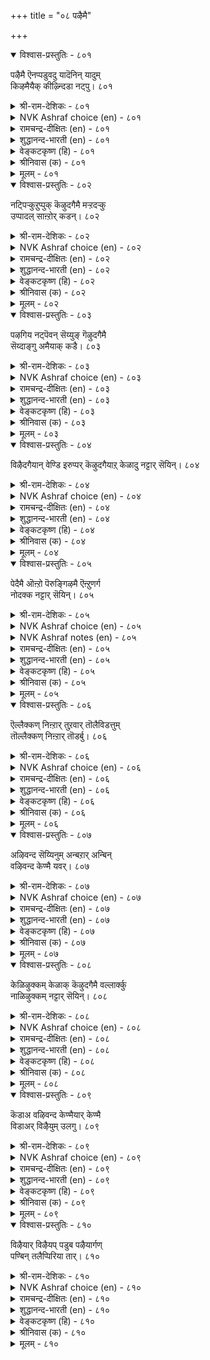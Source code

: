 +++
title = "०८ पऴैमै"

+++


<details open><summary>विश्वास-प्रस्तुतिः - ८०१</summary>

पऴैमै ऎनप्पडुवदु यादॆनिन् यादुम्  
किऴमैयैक् कीऴ्न्दिडा नट्पु।       ८०१
</details>

<details><summary>श्री-राम-देशिकः - ८०१</summary>

अधिकारः ८१. प्राक्तनस्नेहः  
चिरस्निग्धेन सौहार्दत् कृतं दोषं गुणं तथा ।  
सोढ्वा तथैव स्वीकारः चिरस्नेहस्य लक्षणम् ॥ ८०१॥
</details>

<details><summary>NVK Ashraf choice (en) - ८०१</summary>

०८०१
Call that an old friendship
Where liberties are not resented.
(P.S. Sundaram)
</details>

<details><summary>रामचन्द्र-दीक्षितः (en) - ८०१</summary>

801 paḻaimai eṉappaṭuvatu yāteṉiṉ yātum  
kiḻamaiyaik kīḻttiṭā naṭpu.

801\. What is old friendship? It is that which willingly submits to friendly interferences.  
</details>

<details><summary>शुद्धानन्द-भारती (en) - ८०१</summary>

1\. பழைமை எனப்படுவது யாதெனின் யாதும்  
கிழமையைக் கீழ்ந்திடா நட்பு.  
That friendship is good amity  
Which restrains not one's liberty.        801  
</details>

<details><summary>वेङ्कटकृष्ण (हि) - ८०१</summary>

801
जो कुछ भी अधिकार से, करते हैं जन इष्ट ।  
तिरस्कार बिन मानना, मैत्री कहो धनिष्ठ ॥
</details>

<details><summary>श्रीनिवास (क) - ८०१</summary>

801. सलिगॆ ऎन्दरॆ, बहळ कालद गाढवाद गॆळॆतनद हक्किनिन्द माडुव कॆलसगळल्लि स्वल्पवू विरोधविल्लदॆ बन्दागिरुवुदे.

</details>

<details><summary>मूलम् - ८०१</summary>

पऴैमै ऎनप्पडुवदु यादॆनिन् यादुम्  
किऴमैयैक् कीऴ्न्दिडा नट्पु।       ८०१
</details>

<details open><summary>विश्वास-प्रस्तुतिः - ८०२</summary>

नट्पिऱ्कुऱुप्पुक् कॆऴुदगैमै मऱ्ऱदऱ्कु  
उप्पादल् साऩ्ऱोर् कडन्।       ८०२
</details>

<details><summary>श्री-राम-देशिकः - ८०२</summary>

यथेच्छं मित्ररचितं स्नेहस्याङ्गं तदिष्यते ।  
तस्मात् तत्कृतकार्यस्य स्वीकृतिर्महतां गुणः ॥ ८०२॥
</details>

<details><summary>NVK Ashraf choice (en) - ८०२</summary>

०८०२
True friendship permits liberties and to concede to it
Is the duty of the wise. *
(K. Kannan)
</details>

<details><summary>रामचन्द्र-दीक्षितः (en) - ८०२</summary>

802\. uṟuppuk keḻutakaimai maṟṟataṟku  
uppātal cāṉṟōr kaṭaṉ.

802\. The soul of friendship is perfect freedom. To be of cheer in friendly interference is the duty of the wise.  
</details>

<details><summary>शुद्धानन्द-भारती (en) - ८०२</summary>

2\. நட்பிற் குறுப்புக் கெழுதகைமை மற்றதற்கு  
உப்பாதல் சான்றோர் கடன்.  
Friendship's heart is freedom close;  
Wise men's duty is such to please.        802  
</details>

<details><summary>वेङ्कटकृष्ण (हि) - ८०२</summary>

802
हक्र से करना कार्य है, मैत्री का ही अंग ।  
फ़र्ज़ समझ सज्जन उसे, मानें सहित उमंग ॥
</details>

<details><summary>श्रीनिवास (क) - ८०२</summary>

802. गॆळॆयरादवरु सलिगॆय हक्किनिन्त माडूव कॆलसगळे गॆळॆतनद मुख्यवाद अङ्गगळु. अदुदरिन्द आ कॆलसगळिगॆ कोपिसिकॊळ्ळदॆ परस्पर ऒप्पिकॊण्डु सन्तोषपडुवुदे तिळिदवर लक्षण (धर्म)

</details>

<details><summary>मूलम् - ८०२</summary>

नट्पिऱ्कुऱुप्पुक् कॆऴुदगैमै मऱ्ऱदऱ्कु  
उप्पादल् साऩ्ऱोर् कडन्।       ८०२
</details>

<details open><summary>विश्वास-प्रस्तुतिः - ८०३</summary>

पऴगिय नट्पॆवन् सॆय्युङ् गॆऴुदगैमै  
सॆय्दाङ्गु अमैयाक् कडै।       ८०३
</details>

<details><summary>श्री-राम-देशिकः - ८०३</summary>

स्वन्त्र्यात् मित्ररचितं कार्यं नाङ्गीक्रियेत् चेत् ।  
तेन साकं कृता मैत्री तदा व्यर्था भविष्यति ॥ ८०३॥
</details>

<details><summary>NVK Ashraf choice (en) - ८०३</summary>

०८०३
What is that intimacy which does not approve
And reciprocate liberties?
(P.S. Sundaram)
</details>

<details><summary>रामचन्द्र-दीक्षितः (en) - ८०३</summary>

803\. naṭpuevaṉ ceyyum keḻutakaimai  
ceytāṅku amaiyāk kaṭai.

803\. What use is old friendship if one’s intimacy does not approve of one’s acts?  
</details>

<details><summary>शुद्धानन्द-भारती (en) - ८०३</summary>

3\. பழகிய நட்பெவன் செய்யும் கெழுதகைமை  
செய்தாங்கு அமையாக் கடை.  
Of long friendship what is the use  
Righteous freedom if men refuse?        803  
</details>

<details><summary>वेङ्कटकृष्ण (हि) - ८०३</summary>

803
निज कृत सम जो मित्र का, साधिकार कृत काम ।  
यदि स्वीकृत होता नहीं, चिर-मैत्री क्या काम ॥
</details>

<details><summary>श्रीनिवास (क) - ८०३</summary>

803. स्नेहितरु सलिगॆय हक्किनिन्द माडिद कार्यगळन्नु माडिद रीतियल्लॆ ऒप्पिकॊळ्ळुद हॊदरॆ, अवरल्लिरुव निडुगालद स्नेहदिन्देनु लाभ?

</details>

<details><summary>मूलम् - ८०३</summary>

पऴगिय नट्पॆवन् सॆय्युङ् गॆऴुदगैमै  
सॆय्दाङ्गु अमैयाक् कडै।       ८०३
</details>

<details open><summary>विश्वास-प्रस्तुतिः - ८०४</summary>

विऴैदगैयान् वेण्डि इरुप्पर् कॆऴुदगैयाऱ्
केळादु नट्टार् सॆयिन्।      ८०४
</details>

<details><summary>श्री-राम-देशिकः - ८०४</summary>

स्ववाञ्छितं च स्वातन्त्र्यात् सुहृत् कुर्याद्यदि स्वयम् ।  
अङ्गीकृत्य च तत्कार्यश्लाघनं महतां गुणः ॥ ८०४॥
</details>

<details><summary>NVK Ashraf choice (en) - ८०४</summary>

०८०४
The wise take in good spirit if friends, by right of familiarity,
Do things without asking. *
(Satguru Subramuniyaswami), (W.H. Drew and J. Lazarus)
</details>

<details><summary>रामचन्द्र-दीक्षितः (en) - ८०४</summary>

804 viḻaitakaiyāṉ vēṇṭi iruppar keḻutakaiyāl  
kēḷātu naṭṭār ceyiṉ.

804\. If friends voluntarily do their duty through intimacy the wise accept it with approval.  
</details>

<details><summary>शुद्धानन्द-भारती (en) - ८०४</summary>

4\. விழைதகையான் வேண்டி யிருப்பர் கெழுதகையாற்  
கேளாது நட்டார் செயின்.  
Things done unasked by loving friends  
Please the wise as familiar trends!        804  
</details>

<details><summary>वेङ्कटकृष्ण (हि) - ८०४</summary>

804
पूछे बिन हक मान कर, मित्र करे यदि कार्य ।  
वांछनीय गुण के लिये, मानें वह स्वीकार्य ॥
</details>

<details><summary>श्रीनिवास (क) - ८०४</summary>

804. गॆळॆतनद सलिगॆयिन्द स्नेहितरु तम्मन्नु केळदॆये एनादरॊन्दु कॆलस माडिदल्लि, अदन्नु तिळिदवरु सन्तोषदिन्द ऒप्पिकॊळ्ळुवरु.

</details>

<details><summary>मूलम् - ८०४</summary>

विऴैदगैयान् वेण्डि इरुप्पर् कॆऴुदगैयाऱ्
केळादु नट्टार् सॆयिन्।      ८०४
</details>

<details open><summary>विश्वास-प्रस्तुतिः - ८०५</summary>

पेदैमै ऒऩ्ऱो पॆरुङ्गिऴमै ऎऩ्ऱुणर्ग  
नोदक्क नट्टार् सॆयिन्।      ८०५
</details>

<details><summary>श्री-राम-देशिकः - ८०५</summary>

स्वातन्त्र्यमथवाऽज्ञत्वं वक्तव्यं तत्र कारणम् ।  
स्ववाञ्छितविरोधेन सुहृत् कार्यं करोति चेत् ॥ ८०५॥
</details>

<details><summary>NVK Ashraf choice (en) - ८०५</summary>

०८०५
When friends hurt, attribute it to either ignorance
Or privileges of friendship. *
(Satguru Subramuniyaswami)
</details>

<details><summary>NVK Ashraf notes (en) - ८०५</summary>

८०५. Compare with ७००. "Unworthy acts under the trust of old friendship lead to ruinous woes" - (J. Narayanaswamy)
</details>

<details><summary>रामचन्द्र-दीक्षितः (en) - ८०५</summary>

805 pētaimai oṉṟō peruṅkiḻamai eṉṟuṇarka  
nōtakka naṭṭār ceyiṉ.

805\. If a friend acts contrary to one’s wishes, treat it as not due to ignorance but to intimacy.  
</details>

<details><summary>शुद्धानन्द-भारती (en) - ८०५</summary>

5\. பேதைமை ஒன்றோ பெருங்கிழமை என்றுணர்க  
நோதக்க நட்டார் செயின்.  
Offence of friends feel it easy  
As folloy or close intimacy.        805  
</details>

<details><summary>वेङ्कटकृष्ण (हि) - ८०५</summary>

805
दुःखजनक यदि कार्य हैं, करते मित्र सुजान ।  
अति हक़ या अज्ञान से, यों करते हैं जान ॥
</details>

<details><summary>श्रीनिवास (क) - ८०५</summary>

805. स्नेहितरादवरु मनस्सु नोयुवन्थ कॆलसवेनादरू माडिदरॆ, अदक्कॆ अज्ञान मात्रवल्लदॆ, कॆळॆतनद गाढवाद सलिगॆयू कारणवॆन्दु तिळियबेकु.

</details>

<details><summary>मूलम् - ८०५</summary>

पेदैमै ऒऩ्ऱो पॆरुङ्गिऴमै ऎऩ्ऱुणर्ग  
नोदक्क नट्टार् सॆयिन्।      ८०५
</details>

<details open><summary>विश्वास-प्रस्तुतिः - ८०६</summary>

ऎल्लैक्कण् निऩ्ऱार् तुऱवार् तॊलैविडत्तुम्  
तॊल्लैक्कण् निऩ्ऱार् तॊडर्बु।      ८०६
</details>

<details><summary>श्री-राम-देशिकः - ८०६</summary>

पुरा परिचितं मित्रं खेदे प्राप्तेऽपि तत्कृते ।  
न कदाचिद्विमुञ्चन्ति स्नेहधर्मवशङ्गताः ॥ ८०६॥
</details>

<details><summary>NVK Ashraf choice (en) - ८०६</summary>

०८०६
Those bound by intimacy never desert their old pals
Even if they bring loss. *
(Satguru Subramuniyaswami)
</details>

<details><summary>रामचन्द्र-दीक्षितः (en) - ८०६</summary>

806 ellaikkaṇ niṉṟār tuṟavār tolaiviṭattum  
tollaikkaṇ niṉṟār toṭarpu.

806\. Old friends may do harm but it is the quality of friendship not to abandon them.  
</details>

<details><summary>शुद्धानन्द-भारती (en) - ८०६</summary>

6\. எல்லைக்கண் நின்றார் துறவார் தொலைவிடத்தும்  
தொல்லைக்கண் நின்றார் தொடர்பு.  
They forsake not but continue  
In friendship's bounds though loss ensue.        806  
</details>

<details><summary>वेङ्कटकृष्ण (हि) - ८०६</summary>

806
चिरपरिचित घन मित्र से, यद्यपि हुआ अनिष्ट ।  
मर्यादी छोडें नहीं, वह मित्रता धनिष्ठ ॥
</details>

<details><summary>श्रीनिवास (क) - ८०६</summary>

806. स्नेहद ऎल्लॆयनु मीरदॆ अदर परिधियल्लि निन्तरु, स्नेहितरिन्द केडुण्टाद समयदल्लियू अवर गॆळॆतनवन्नु बिडुवुदिल्ल.

</details>

<details><summary>मूलम् - ८०६</summary>

ऎल्लैक्कण् निऩ्ऱार् तुऱवार् तॊलैविडत्तुम्  
तॊल्लैक्कण् निऩ्ऱार् तॊडर्बु।      ८०६
</details>

<details open><summary>विश्वास-प्रस्तुतिः - ८०७</summary>

अऴिवन्द सॆय्यिनुम् अन्बऱार् अन्बिन्  
वऴिवन्द केण्मै यवर्।      ८०७
</details>

<details><summary>श्री-राम-देशिकः - ८०७</summary>

प्रेम्णा चिरात् स्नेहवद्भिः कदाचित् खेददायके ।  
कार्ये कृतेऽपि सुहृदां तेषु प्रीर्तिन हीयते ॥ ८०७॥
</details>

<details><summary>NVK Ashraf choice (en) - ८०७</summary>

०८०७
In a friendship built on love, friends do not cease to love
Even when there is betrayal. *
(G.U. Pope), (N.V.K. Ashraf)
</details>

<details><summary>रामचन्द्र-दीक्षितः (en) - ८०७</summary>

807 aḻivanta ceyyiṉum aṉpaṟār aṉpiṉ  
vaḻivanta kēṇmai yavar.

807\. Old and loving friends, even when betrayed do not break off in their love.  
</details>

<details><summary>शुद्धानन्द-भारती (en) - ८०७</summary>

7\. அழிவந்த செய்யினும் அன்பறார் அன்பின்  
வழிவந்த கேண்மை யவர்.  
Comrades established in firm love  
Though ruin comes waive not their vow.        807  
</details>

<details><summary>वेङ्कटकृष्ण (हि) - ८०७</summary>

807
स्नेही स्नेह-परंपरा, जो करते निर्वाह ।  
मित्र करे यदि हानि भी, तज़ें न उसकी चाह ॥
</details>

<details><summary>श्रीनिवास (क) - ८०७</summary>

807. बहुकालद गाढ स्नेहदल्लि बन्द स्नेहितरु, तम्मल्लि पळगिदवरे तमगॆ नाशवन्नु तन्दरू अवरल्लिरुव प्रीतियन्नु त्यजिसुवुदिल्ल.

</details>

<details><summary>मूलम् - ८०७</summary>

अऴिवन्द सॆय्यिनुम् अन्बऱार् अन्बिन्  
वऴिवन्द केण्मै यवर्।      ८०७
</details>

<details open><summary>विश्वास-प्रस्तुतिः - ८०८</summary>

केळिऴुक्कम् केळाक् कॆऴुदगैमै वल्लार्क्कु  
नाळिऴुक्कम् नट्टार् सॆयिन्।      ८०८
</details>

<details><summary>श्री-राम-देशिकः - ८०८</summary>

पूर्वमित्रकृतं दोषमुच्यमानं परैरपि ।  
अश्रुण्वतो मित्रकृतो दोषः सुदिनतां व्रजेत् ॥ ८०८॥
</details>

<details><summary>NVK Ashraf choice (en) - ८०८</summary>

०८०८
Close friends who won't listen to friend's faults,
Hail in silence the day they offend. *
(Satguru Subramuniyaswami), (P.S. Sundaram)
</details>

<details><summary>रामचन्द्र-दीक्षितः (en) - ८०८</summary>

808 kēḷiḻukkam kēḷāk keḻutakaimai vallārkku  
nāḷiḻukka naṭṭār ceyiṉ.

808\. Intimacy is the refusal to hear about friend’s faults. Noble friends smile that day when their friends commit faults.  
</details>

<details><summary>शुद्धानन्द-भारती (en) - ८०८</summary>

8\. கேளிழுக்கம் கேளாக் கெழுதகைமை வல்லார்க்கு  
நாளிழுக்கம் நட்டார் செயின்.  
Fast friends who list not tales of ill  
Though wronged they say "that day is well".        808  
</details>

<details><summary>वेङ्कटकृष्ण (हि) - ८०८</summary>

808
मित्र-दोष को ना सुनें, ऐसे मित्र धनिष्ठ ।  
मानें उस दिन को सफल, दोष करें जब इष्ट ॥
</details>

<details><summary>श्रीनिवास (क) - ८०८</summary>

808. तम्म सलिगॆय गॆळॆयर दोषगळन्नु इतररु हेळिदरू अदन्नु मनस्सिगॆ हाकिकॊळ्ळदॆ इरुववरु, आ स्नेहितरु तप्पु माडिद दिनवे शुभ दिनवॆन्दु बगॆयुत्तारॆ.

</details>

<details><summary>मूलम् - ८०८</summary>

केळिऴुक्कम् केळाक् कॆऴुदगैमै वल्लार्क्कु  
नाळिऴुक्कम् नट्टार् सॆयिन्।      ८०८
</details>

<details open><summary>विश्वास-प्रस्तुतिः - ८०९</summary>

कॆडाअ वऴिवन्द केण्मैयार् केण्मै  
विडाअर् विऴैयुम् उलगु।      ८०९
</details>

<details><summary>श्री-राम-देशिकः - ८०९</summary>

स्वातन्त्र्येण चिरान्मत्रीं कुर्वता केनचित् सह ।  
सौहार्दं न त्यजेद्यस्तु लोकस्तं बहु मानयेत् ॥ ८०९॥
</details>

<details><summary>NVK Ashraf choice (en) - ८०९</summary>

०८०९
The world will cherish those friends
Who never forsake old, unbroken friendships.
(Satguru Subramuniyaswami)
</details>

<details><summary>रामचन्द्र-दीक्षितः (en) - ८०९</summary>

809 keṭāa vaḻivanta kēṇmaiyār kēṇmai  
viṭāar viḻaiyum ulaku.

809\. The world applauds long established friends who do not forsake one another.  
</details>

<details><summary>शुद्धानन्द-भारती (en) - ८०९</summary>

9\. கெடாஅ வழிவந்த கேண்மையார் கேண்மை  
விடாஅர் விழையும் உலகு  
To love such friends the world desires  
Whose friendship has unbroken ties.        809  
</details>

<details><summary>वेङ्कटकृष्ण (हि) - ८०९</summary>

809
अविच्छिन्न चिर-मित्रता, जो रखते हैं यार ।  
उनका स्नेह तजें न जो, उन्हें करे जग प्यार ॥
</details>

<details><summary>श्रीनिवास (क) - ८०९</summary>

809. गाढत्ववु कॆडदन्तॆ, बहुकालदिन्द बॆसॆदु बन्द गॆळॆतनद सम्बन्धवन्नु कैबिडदॆ उळिसिकॊण्डु बन्दवरन्नु लोकवु प्रीतियिन्द कॊण्डाडुत्तदॆ.

</details>

<details><summary>मूलम् - ८०९</summary>

कॆडाअ वऴिवन्द केण्मैयार् केण्मै  
विडाअर् विऴैयुम् उलगु।      ८०९
</details>

<details open><summary>विश्वास-प्रस्तुतिः - ८१०</summary>

विऴैयार् विऴैयप् पडुब पऴैयार्गण्  
पण्बिन् तलैप्पिरिया तार्।       ८१०
</details>

<details><summary>श्री-राम-देशिकः - ८१०</summary>

कृतेऽपि दोषे सौहार्दत् सोढ्वा तं सुहृदः स्वयम् ।  
यः स्याच्छ्रेष्ठगुणोपेतः श्लाघ्यते रिपुणापि सः ॥ ८१०॥
</details>

<details><summary>NVK Ashraf choice (en) - ८१०</summary>

०८१०
Even adversaries admire the character of old friends
Who don't part.
(N.V.K. Ashraf), (J. Narayanaswamy)
</details>

<details><summary>रामचन्द्र-दीक्षितः (en) - ८१०</summary>

810 viḻaiyār viḻaiyap paṭupa paḻaiyārkaṇ  
paṇpiṉ talaippiriyā tār.

810\. Even foes long for those who do not forsake their old and erring friends.  
</details>

<details><summary>शुद्धानन्द-भारती (en) - ८१०</summary>

10\. விழையார் விழையப் படுப பழையார்கண்  
பண்பின் தலைப்பிரியா தார்.  
Even foes love for better ends  
Those who leave not long-standing friends.        810  
</details>

<details><summary>वेङ्कटकृष्ण (हि) - ८१०</summary>

810
मैत्री का गुण पालते, चिरपरिचित का स्नेह ।  
जो न तजें उस सुजन से, करें शत्रु भी स्नेह ॥
</details>

<details><summary>श्रीनिवास (क) - ८१०</summary>

810. तम्म सलिगॆय स्नेहितर गाढवाद गॆळॆतनदिन्द विमुखरागदवरन्नु अवर शत्रुगळू कॊण्डाडुत्तारॆ.
</details>

<details><summary>मूलम् - ८१०</summary>

विऴैयार् विऴैयप् पडुब पऴैयार्गण्  
पण्बिन् तलैप्पिरिया तार्।       ८१०
</details>

